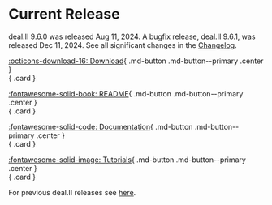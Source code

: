 Current Release
===============

deal.II 9.6.0 was released Aug 11, 2024.
A bugfix release, deal.II 9.6.1, was released Dec 11, 2024.
See all significant changes in the [Changelog](https://www.dealii.org/current/doxygen/deal.II/changes_between_9_5_2_and_9_6_0.html).

<div class="grid" markdown>

[:octicons-download-16: Download](download.md){ .md-button .md-button--primary .center }<br>
{ .card }

[:fontawesome-solid-book: README](https://www.dealii.org/current/readme.html){ .md-button .md-button--primary .center }<br>
{ .card }

[:fontawesome-solid-code: Documentation](https://www.dealii.org/current/index.html){ .md-button .md-button--primary .center }<br>
{ .card }

[:fontawesome-solid-image: Tutorials](https://www.dealii.org/current/doxygen/deal.II/Tutorial.html){ .md-button .md-button--primary .center }<br>
{ .card }


</div>

For previous deal.II releases see [here](./older_releases.md).
